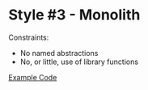# Style #3 - Monolith

Constraints:

- No named abstractions
- No, or little, use of library functions

[Example Code](03-monolith.rs)